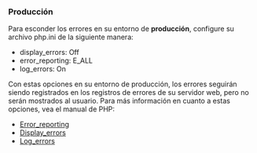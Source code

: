### Producción

Para esconder los errores en su entorno de **producción**, configure su archivo php.ini de la siguiente manera:

* display\_errors: Off
* error\_reporting: E\_ALL
* log\_errors: On

Con estas opciones en su entorno de producción, los errores seguirán siendo registrados en los registros de errores de su servidor web, pero no serán mostrados al usuario. Para más información en cuanto a estas opciones, vea el manual de PHP:

* [Error\_reporting](http://www.php.net/manual/es/errorfunc.configuration.php#ini.error-reporting)
* [Display\_errors](http://www.php.net/manual/es/errorfunc.configuration.php#ini.display-errors)
* [Log\_errors](http://www.php.net/manual/es/errorfunc.configuration.php#ini.log-errors)

